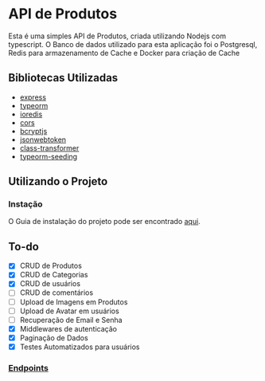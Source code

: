 # API de Produtos

Esta é uma simples API de Produtos, criada utilizando Nodejs com typescript. O Banco de dados utilizado para esta aplicação foi o Postgresql, Redis para armazenamento de Cache e 
Docker para criação de Cache


## Bibliotecas Utilizadas

- [express](https://www.npmjs.com/package/express)
- [typeorm](https://www.npmjs.com/package/typeorm)
- [ioredis](https://www.npmjs.com/package/ioredis)
- [cors](https://www.npmjs.com/package/cors)
- [bcryptjs](https://www.npmjs.com/package/bcryptjs)
- [jsonwebtoken](https://www.npmjs.com/package/jsonwebtoken)
- [class-transformer](https://www.npmjs.com/package/class-transformer)
- [typeorm-seeding](https://www.npmjs.com/package/typeorm-seeding)

## Utilizando o Projeto

### Instação

O Guia de instalação do projeto pode ser encontrado [aqui](https://github.com/renanNun/api-products/wiki/Instalação).


## To-do

- [x] CRUD de Produtos
- [x] CRUD de Categorias
- [x] CRUD de usuários
- [ ] CRUD de comentários
- [ ] Upload de Imagens em Produtos
- [ ] Upload de Avatar em usuários
- [ ] Recuperação de Email e Senha
- [x] Middlewares de autenticação
- [x] Paginação de Dados
- [x] Testes Automatizados para usuários

### [Endpoints](https://github.com/renanNun/api-products/wiki/Endpoints)
